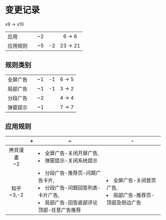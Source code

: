 # 变更记录

v9 -> v10

||||||
|-|:-:|:-:|:-:|:-:|
|应用||~2||6 -> 6|
|应用规则||~5|-2|23 -> 21|

## 规则类别

||||||
|-|:-:|:-:|:-:|:-:|
|全屏广告||~1|-1|6 -> 5|
|局部广告||~1|-1|3 -> 2|
|分段广告||~2||4 -> 4|
|弹窗提示||~1||7 -> 7|

## 应用规则

||+|~|-|
|:-:|-|-|-|
|拷貝漫畫<br>~2||<li>全屏广告-关闭开屏广告,<li>弹窗提示-关闭系统提示||
|知乎<br>~3,-2||<li>分段广告-推荐页-问题广告卡片,<li>分段广告-问题回答列表-卡片广告,<li>局部广告-回答底部评论顶部-任意广告推荐|<li>全屏广告-关闭首页广告,<li>局部广告-推荐页-顶部及侧边广告|
